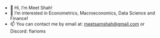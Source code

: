 - 👋 Hi, I’m Meet Shah!
- 👀 I’m interested in Econometrics, Macroeconomics, Data Science and Finance!
- 📫 You can contact me by email at:  meetsamshah@gmail.com or Discord: flarioms
